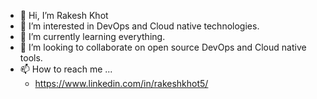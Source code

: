 - 👋 Hi, I’m Rakesh Khot
- 👀 I’m interested in DevOps and Cloud native technologies.
- 🌱  I’m currently learning everything.
- 💞️ I’m looking to collaborate on open source DevOps and Cloud native tools.
- 📫 How to reach me ...
    - https://www.linkedin.com/in/rakeshkhot5/

<!---
rakeshkhot5/rakeshkhot5 is a ✨ special ✨ repository because its `README.md` (this file) appears on your GitHub profile.
You can click the Preview link to take a look at your changes.
--->
